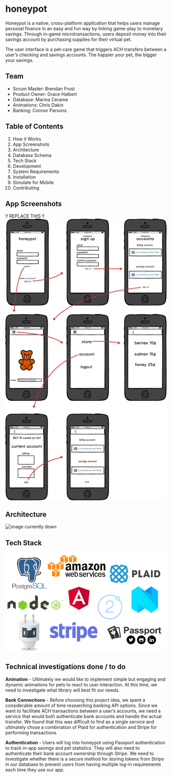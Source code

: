 # honeypot
Honeypot is a native, cross-platform application that helps users manage personal finance in an easy and fun way by linking game-play to monetary savings. Through in-game microtransactions, users deposit money into their savings account by purchasing supplies for their virtual pet.

The user interface is a pet-care game that triggers ACH transfers between a user’s checking and savings accounts. The happier your pet, the bigger your savings.

## Team
- Scrum Master: Brendan Frost
- Product Owner: Grace Halbert
- Database: Marina Cerame
- Animations: Chris Dakin
- Banking: Connor Parsons

## Table of Contents
1. How it Works
2. App Screenshots
3. Architecture
4. Database Schema
5. Tech Stack
6. Development
  1. System Requirements
  2. Installation
  3. Simulate for Mobile
7. Contributing

## App Screenshots
!! REPLACE THIS !!
![image currently down](https://github.com/TheBearQuarium/honeypot/blob/master/images/honeypot2.png?raw=true 'honeypot mockup')

## Architecture

![image currently down](https://github.com/TheBearQuarium/honeypot/blob/master/images/honeypotarchitecture.png?raw=true 'honeypot architecture')

## Tech Stack

![image currently down](https://github.com/TheBearQuarium/honeypot/blob/master/images/TechStack.png?raw=true 'Angular 2, Ionic 2, Node js, Nodal, PostgreSQL, Plaid, Stripe, Amazon Web Services, Passport, Apache Cordova')

## Technical investigations done / to do

**Animation** -
Ultimately we would like to implement simple but engaging and dynamic animations for pets to react to user interaction. At this time, we need to investigate what library will best fit our needs.

**Bank Connections** -
Before choosing this project idea, we spent a considerable amount of time researching banking API options. Since we want to facilitate ACH transactions between a user’s accounts, we need a service that would both authenticate bank accounts and handle the actual transfer. We found that this was difficult to find as a single service and ultimately chose a combination of Plaid for authentication and Stripe for performing transactions.

**Authentication** -
Users will log into honeypot using Passport authentication to track in-app savings and pet statistics. They will also need to authenticate their bank account ownership through Stripe. We need to investigate whether there is a secure method for storing tokens from Stripe in our database to prevent users from having multiple log-in requirements each time they use our app.
